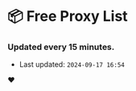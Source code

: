 # :package: Free Proxy List
### Updated every 15 minutes.

- Last updated: `2024-09-17 16:54`

:heart:
